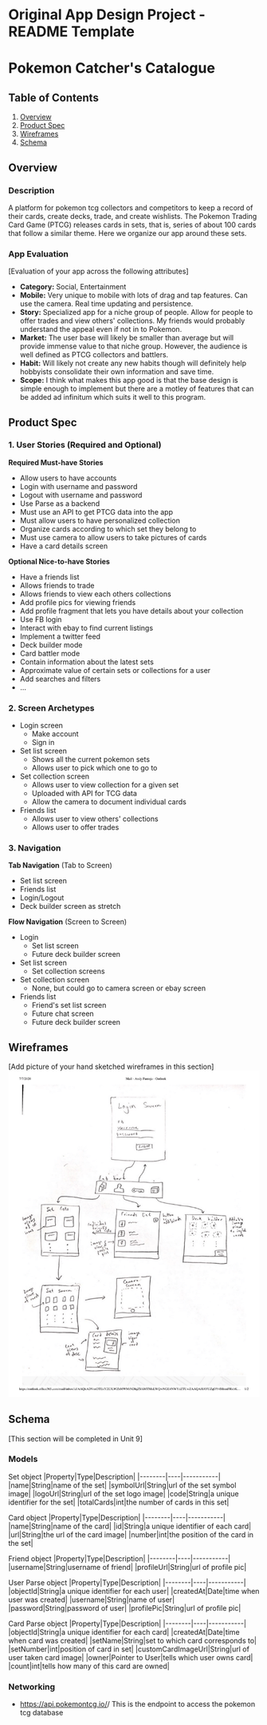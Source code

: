 Original App Design Project - README Template
===

# Pokemon Catcher's Catalogue

## Table of Contents
1. [Overview](#Overview)
1. [Product Spec](#Product-Spec)
1. [Wireframes](#Wireframes)
2. [Schema](#Schema)

## Overview
### Description
A platform for pokemon tcg collectors and competitors to keep a record of their cards, create decks, trade, and create wishlists. The Pokemon Trading Card Game (PTCG) releases cards in sets, that is, series of about 100 cards that follow a similar theme. Here we organize our app around these sets.

### App Evaluation
[Evaluation of your app across the following attributes]
- **Category:** Social, Entertainment
- **Mobile:** Very unique to mobile with lots of drag and tap features. Can use the camera. Real time updating and persistence.
- **Story:** Specialized app for a niche group of people. Allow for people to offer trades and view others' collections. My friends would probably understand the appeal even if not in to Pokemon.
- **Market:** The user base will likely be smaller than average but will provide immense value to that niche group. However, the audience is well defined as PTCG collectors and battlers.
- **Habit:** Will likely not create any new habits though will definitely help hobbyists consolidate their own information and save time.
- **Scope:** I think what makes this app good is that the base design is simple enough to implement but there are a motley of features that can be added ad infinitum which suits it well to this program.

## Product Spec

### 1. User Stories (Required and Optional)

**Required Must-have Stories**

* Allow users to have accounts
* Login with username and password
* Logout with username and password
* Use Parse as a backend
* Must use an API to get PTCG data into the app
* Must allow users to have personalized collection
* Organize cards according to which set they belong to
* Must use camera to allow users to take pictures of cards
* Have a card details screen

**Optional Nice-to-have Stories**

* Have a friends list
* Allows friends to trade
* Allows friends to view each others collections
* Add profile pics for viewing friends
* Add profile fragment that lets you have details about your collection
* Use FB login
* Interact with ebay to find current listings
* Implement a twitter feed
* Deck builder mode
* Card battler mode
* Contain information about the latest sets
* Approximate value of certain sets or collections for a user
* Add searches and filters
* ...

### 2. Screen Archetypes

* Login screen
   * Make account
   * Sign in
* Set list screen
   * Shows all the current pokemon sets
   * Allows user to pick which one to go to
* Set collection screen
   * Allows user to view collection for a given set
   * Uploaded with API for TCG data
   * Allow the camera to document individual cards
* Friends list
   * Allows user to view others' collections
   * Allows user to offer trades

### 3. Navigation

**Tab Navigation** (Tab to Screen)

* Set list screen
* Friends list
* Login/Logout
* Deck builder screen as stretch

**Flow Navigation** (Screen to Screen)

* Login
   * Set list screen
   * Future deck builder screen
* Set list screen
   * Set collection screens
* Set collection screen
   * None, but could go to camera screen or ebay screen
* Friends list
   * Friend's set list screen
   * Future chat screen
   * Future deck builder screen

## Wireframes
[Add picture of your hand sketched wireframes in this section]
<img src="Wireframe-1.png" width=600>

## Schema 
[This section will be completed in Unit 9]
### Models

Set object
|Property|Type|Description|
|--------|----|-----------|
|name|String|name of the set|
|symbolUrl|String|url of the set symbol image|
|logoUrl|String|url of the set logo image|
|code|String|a unique identifier for the set|
|totalCards|int|the number of cards in this set|

Card object
|Property|Type|Description|
|--------|----|-----------|
|name|String|name of the card|
|id|String|a unique identifier of each card|
|url|String|the url of the card image|
|number|int|the position of the card in the set|

Friend object
|Property|Type|Description|
|--------|----|-----------|
|username|String|username of friend|
|profileUrl|String|url of profile pic|

User Parse object
|Property|Type|Description|
|--------|----|-----------|
|objectId|String|a unique identifier for each user|
|createdAt|Date|time when user was created|
|username|String|name of user|
|password|String|password of user|
|profilePic|String|url of profile pic|

Card Parse object
|Property|Type|Description|
|--------|----|-----------|
|objectId|String|a unique identifier for each card|
|createdAt|Date|time when card was created|
|setName|String|set to which card corresponds to|
|setNumber|int|position of card in set|
|customCardImageUrl|String|url of user taken card image|
|owner|Pointer to User|tells which user owns card|
|count|int|tells how many of this card are owned|

### Networking
- https://api.pokemontcg.io/<version>/<resource>
  This is the endpoint to access the pokemon tcg database
